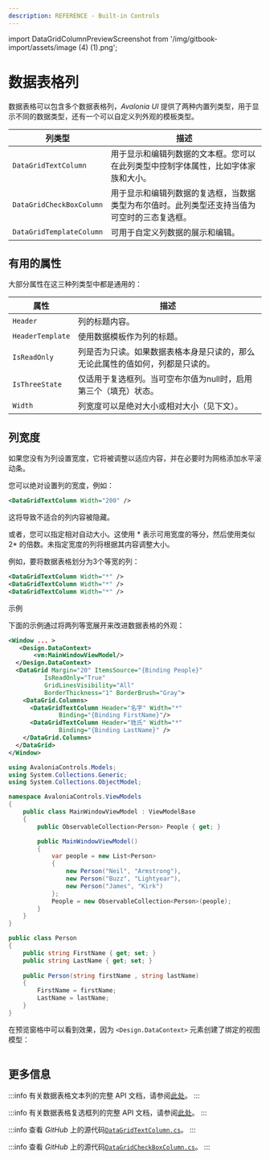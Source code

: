 ```yaml
---
description: REFERENCE - Built-in Controls
---
```


import DataGridColumnPreviewScreenshot from '/img/gitbook-import/assets/image (4) (1).png';

# 数据表格列

数据表格可以包含多个数据表格列，_Avalonia UI_ 提供了两种内置列类型，用于显示不同的数据类型，还有一个可以自定义列外观的模板类型。

| 列类型                  | 描述                                                                                                     |
| ------------------------ | --------------------------------------------------------------------------------------------------------- |
| `DataGridTextColumn`     | 用于显示和编辑列数据的文本框。您可以在此列类型中控制字体属性，比如字体家族和大小。                                 |
| `DataGridCheckBoxColumn` | 用于显示和编辑列数据的复选框，当数据类型为布尔值时。此列类型还支持当值为可空时的三态复选框。                             |
| `DataGridTemplateColumn` | 可用于自定义列数据的展示和编辑。                                                                             |

## 有用的属性

大部分属性在这三种列类型中都是通用的：

| 属性              | 描述                                                                                     |
| ----------------- | --------------------------------------------------------------------------------------- |
| `Header`          | 列的标题内容。                                                                           |
| `HeaderTemplate`  | 使用数据模板作为列的标题。                                                               |
| `IsReadOnly`      | 列是否为只读。如果数据表格本身是只读的，那么无论此属性的值如何，列都是只读的。                  |
| `IsThreeState`    | 仅适用于复选框列。当可空布尔值为null时，启用第三个（填充）状态。                              |
| `Width`           | 列宽度可以是绝对大小或相对大小（见下文）。                                                   |

## 列宽度

如果您没有为列设置宽度，它将被调整以适应内容，并在必要时为网格添加水平滚动条。

您可以绝对设置列的宽度，例如：

```xml
<DataGridTextColumn Width="200" />
```

这将导致不适合的列内容被隐藏。

或者，您可以指定相对自动大小。这使用 * 表示可用宽度的等分，然后使用类似 2* 的倍数。未指定宽度的列将根据其内容调整大小。

例如，要将数据表格划分为3个等宽的列：

```xml
<DataGridTextColumn Width="*" />
<DataGridTextColumn Width="*" />
<DataGridTextColumn Width="*" />
```

示例

下面的示例通过将两列等宽展开来改进数据表格的外观：

```xml
<Window ... >
   <Design.DataContext>
       <vm:MainWindowViewModel/>
  </Design.DataContext>
  <DataGrid Margin="20" ItemsSource="{Binding People}"
          IsReadOnly="True"
          GridLinesVisibility="All"
          BorderThickness="1" BorderBrush="Gray">
    <DataGrid.Columns>
      <DataGridTextColumn Header="名字" Width="*" 
              Binding="{Binding FirstName}"/>
      <DataGridTextColumn Header="姓氏" Width="*" 
              Binding="{Binding LastName}" />
    </DataGrid.Columns>
  </DataGrid>
</Window>
```

```csharp title='C# 视图模型'
using AvaloniaControls.Models;
using System.Collections.Generic;
using System.Collections.ObjectModel;

namespace AvaloniaControls.ViewModels
{
    public class MainWindowViewModel : ViewModelBase
    {
        public ObservableCollection<Person> People { get; }

        public MainWindowViewModel()
        {
            var people = new List<Person> 
            {
                new Person("Neil", "Armstrong"),
                new Person("Buzz", "Lightyear"),
                new Person("James", "Kirk")
            };
            People = new ObservableCollection<Person>(people);
        }
    }
}
```

```csharp title='C# 项类'
public class Person
{
    public string FirstName { get; set; }
    public string LastName { get; set; }
    
    public Person(string firstName , string lastName)
    {
        FirstName = firstName;
        LastName = lastName;
    }
}
```

在预览窗格中可以看到效果，因为 `<Design.DataContext>` 元素创建了绑定的视图模型：

<img src={DataGridColumnPreviewScreenshot} alt="" />

## 更多信息

:::info
有关数据表格文本列的完整 API 文档，请参阅[此处](http://reference.avaloniaui.net/api/Avalonia.Controls/DataGridTextColumn/)。
:::

:::info
有关数据表格复选框列的完整 API 文档，请参阅[此处](http://reference.avaloniaui.net/api/Avalonia.Controls/DataGridCheckBoxColumn/)。
:::

:::info
查看 _GitHub_ 上的源代码[`DataGridTextColumn.cs`](https://github.com/AvaloniaUI/Avalonia/blob/master/src/Avalonia.Controls.DataGrid/DataGridTextColumn.cs)。
:::

:::info
查看 _GitHub_ 上的源代码[`DataGridCheckBoxColumn.cs`](https://github.com/AvaloniaUI/Avalonia/blob/master/src/Avalonia.Controls.DataGrid/DataGridCheckBoxColumn.cs)。
:::